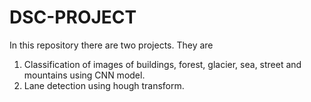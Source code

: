 # DSC-PROJECT
In this repository there are two projects. They are
1. Classification of images of buildings, forest, glacier, sea, street and mountains using CNN model.
2. Lane detection using hough transform.
